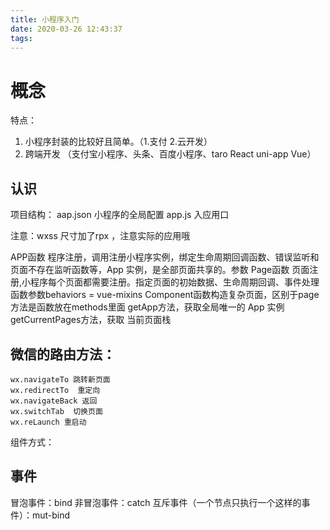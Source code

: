 ```yaml
---
title: 小程序入门
date: 2020-03-26 12:43:37
tags:
---
```



# 概念
特点：
1. 小程序封装的比较好且简单。（1.支付  2.云开发）
2. 跨端开发 （支付宝小程序、头条、百度小程序、taro React uni-app Vue）

## 认识
项目结构：
aap.json   小程序的全局配置
app.js   入应用口

注意：wxss 尺寸加了rpx ，注意实际的应用哦

APP函数 程序注册，调用注册小程序实例，绑定生命周期回调函数、错误监听和页面不存在监听函数等，App 实例，是全部页面共享的。参数<object>
Page函数 页面注册,小程序每个页面都需要注册。指定页面的初始数据、生命周期回调、事件处理函数参数<object>behaviors = vue-mixins
Component函数构造复杂页面，区别于page方法是函数放在methods里面
getApp方法，获取全局唯一的 App 实例
getCurrentPages方法，获取 当前页面栈

## 微信的路由方法：
    wx.navigateTo 跳转新页面
    wx.redirectTo  重定向
    wx.navigateBack 返回
    wx.switchTab  切换页面
    wx.reLaunch 重启动

组件方式：
    <navigator open-type="XXX"/>


## 事件
  冒泡事件：bind
  非冒泡事件：catch
  互斥事件（一个节点只执行一个这样的事件）：mut-bind
